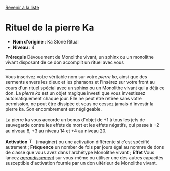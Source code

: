 [Revenir à la liste](list.md)

# Rituel de la pierre Ka

 * **Nom d'origine** : Ka Stone Ritual
 * **Niveau** : 4


<p><span id="ctl00_MainContent_DetailedOutput"><strong>Prérequis</strong> Dévouement de Monolithe vivant, un sphinx ou un monolithe vivant disposant de ce don accomplit un rituel avec vous<br></span></p>
<hr>
<p>Vous inscrivez votre véritable nom sur votre <em>pierre ka</em>, ainsi que des serments envers les dieux et les pharaons et l'insérez sur votre front au cours d'un rituel spécial avec un sphinx ou un Monolithe vivant qui a déjà ce don. La <em>pierre ka</em> est un objet magique investi que vous investissez automatiquement chaque jour. Elle ne peut être retirée sans votre permission, ne peut être dissipée et vous ne cessez jamais d'investir la pierre ka. Son encombrement est négligeable.<br><br>La pierre ka vous accorde un bonus d'objet de +1 à tous les jets de sauvegarde contre les effets de mort et les effets négatifs, qui passe à +2 au niveau 8, +3 au niveau 14 et +4 au niveau 20.<br><br><strong>Activation</strong> <img class="actionlight" style="height: 15px; padding: 0px 2px 0px 2px;" src="https://2e.aonprd.com/Images/Actions/TwoActions_I.png" alt="Two Actions"> (imaginer) ou une activation différente si c'est spécifié autrement ; <strong>Fréquence</strong> un nomber de fois par jours égal au nomnre de dons de classe que vous avez dans l'archétype Monolithe vivant ; <strong>Effet</strong> Vous lancez <a href="https://2e.aonprd.com/Spells.aspx?ID=102"><em>agrandissement</em></a> sur vous-même ou utiliser une des autres capacités susceptible d'activation fournie par un don ultérieur de Monolithe vivant.&nbsp;&nbsp;</p>